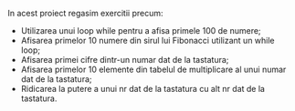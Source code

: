 In acest proiect regasim exercitii precum:
- Utilizarea unui loop while pentru a afisa primele 100 de numere;
- Afisarea primelor 10 numere din sirul lui Fibonacci utilizant un while loop;
- Afisarea primei cifre dintr-un numar dat de la tastatura;
- Afisarea primelor 10 elemente din tabelul de multiplicare al unui numar dat de la tastatura;
- Ridicarea la putere a unui nr dat de la tastatura cu alt nr dat de la tastatura.
